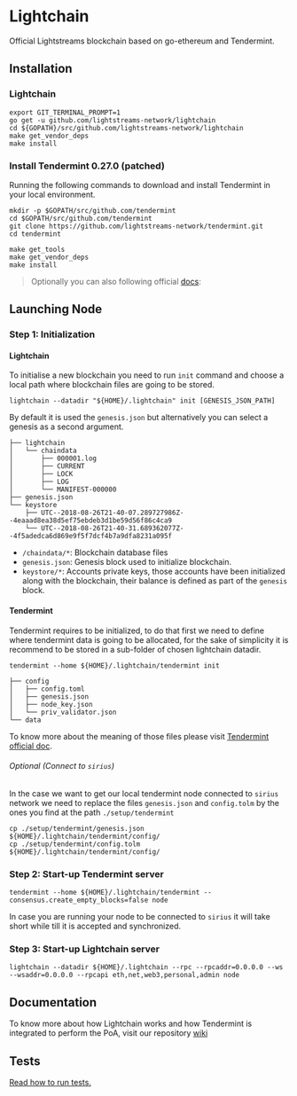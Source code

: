 # Lightchain

Official Lightstreams blockchain based on go-ethereum and Tendermint.

## Installation

### Lightchain

```
export GIT_TERMINAL_PROMPT=1
go get -u github.com/lightstreams-network/lightchain
cd ${GOPATH}/src/github.com/lightstreams-network/lightchain
make get_vendor_deps
make install
```

### Install Tendermint 0.27.0 (patched)

Running the following commands to download and install Tendermint
in your local environment.

```
mkdir -p $GOPATH/src/github.com/tendermint
cd $GOPATH/src/github.com/tendermint
git clone https://github.com/lightstreams-network/tendermint.git
cd tendermint

make get_tools
make get_vendor_deps
make install
```

> Optionally you can also following official [docs](https://tendermint.com/docs/introduction/install.html):
  
## Launching Node

### Step 1: Initialization

#### Lightchain

To initialise a new blockchain you need to run `init` command and choose a local path where blockchain files are going to be stored.

```
lightchain --datadir "${HOME}/.lightchain" init [GENESIS_JSON_PATH]
```

By default it is used the `genesis.json` but alternatively you can select a genesis as a second argument.

```
├── lightchain
│   └── chaindata
│       ├── 000001.log
│       ├── CURRENT
│       ├── LOCK
│       ├── LOG
│       └── MANIFEST-000000
├── genesis.json
└── keystore
    ├── UTC--2018-08-26T21-40-07.289727986Z--4eaaad8ea38d5ef75ebdeb3d1be59d56f86c4ca9
    └── UTC--2018-08-26T21-40-31.689362077Z--4f5adedca6d869e9f5f7dcf4b7a9dfa8231a095f
```

- `/chaindata/*`: Blockchain database files
- `genesis.json`: Genesis block used to initialize blockchain.
- `keystore/*`:  Accounts private keys, those accounts have been initialized along with the blockchain, their balance is defined as part of the `genesis` block.

#### Tendermint

Tendermint requires to be initialized, to do that first we need to define where tendermint data is going to be allocated, for the sake of simplicity it is recommend to be stored in a sub-folder of chosen lightchain datadir.

```
tendermint --home ${HOME}/.lightchain/tendermint init
```

```
├── config
│   ├── config.toml
│   ├── genesis.json
│   ├── node_key.json
│   └── priv_validator.json
└── data
```
To know more about the meaning of those files please visit [Tendermint official doc](https://tendermint.com/docs/).

###### Optional (Connect to `sirius`) 

In the case we want to get our local tendermint node connected to `sirius` network
we need to replace the files `genesis.json` and `config.tolm` by 
the ones you find at the path `./setup/tendermint`
```
cp ./setup/tendermint/genesis.json ${HOME}/.lightchain/tendermint/config/
cp ./setup/tendermint/config.tolm ${HOME}/.lightchain/tendermint/config/
``` 

### Step 2: Start-up Tendermint server

```
tendermint --home ${HOME}/.lightchain/tendermint --consensus.create_empty_blocks=false node
```

In case you are running your node to be connected to `sirius`
it will take short while till it is accepted and synchronized.  

### Step 3: Start-up Lightchain server

```
lightchain --datadir ${HOME}/.lightchain --rpc --rpcaddr=0.0.0.0 --ws --wsaddr=0.0.0.0 --rpcapi eth,net,web3,personal,admin node
```

## Documentation

To know more about how Lightchain works and how Tendermint is integrated
to perform the PoA, visit our repository [wiki](https://github.com/lightstreams-network/lightchain/wiki)

## Tests

[Read how to run tests.](truffle/Tests.md)
